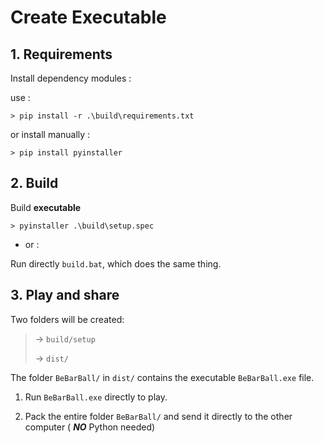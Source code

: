 
# Create Executable

## 1. Requirements

Install dependency modules :

use :

    > pip install -r .\build\requirements.txt

or install manually :

    > pip install pyinstaller

## 2. Build

Build **executable**

    > pyinstaller .\build\setup.spec

- or :

Run directly `build.bat`, which does the same thing.

## 3. Play and share

Two folders will be created:

> -> `build/setup`
>
> -> `dist/`

The folder `BeBarBall/` in `dist/` contains the executable `BeBarBall.exe` file.

1. Run `BeBarBall.exe` directly to play.

2. Pack the entire folder `BeBarBall/` 
and send it directly to the other computer
( **_NO_** Python needed) 